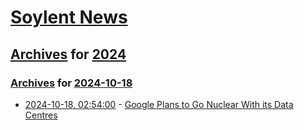 # [Soylent News](../../../README.md)

## [Archives](../../index.md) for [2024](../index.md)

### [Archives](../../index.md) for [2024-10-18](index.md)

* [2024-10-18, 02:54:00](https://soylentnews.org/article.pl?sid=24/10/17/0340215&from=rss) - [Google Plans to Go Nuclear With its Data Centres](https://soylentnews.org/article.pl?sid=24/10/17/0340215&from=rss)
